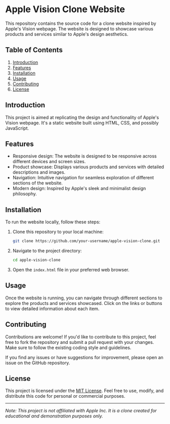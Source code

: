 # Apple Vision Clone Website

This repository contains the source code for a clone website inspired by Apple's Vision webpage. The website is designed to showcase various products and services similar to Apple's design aesthetics.

## Table of Contents
1. [Introduction](#introduction)
2. [Features](#features)
3. [Installation](#installation)
4. [Usage](#usage)
5. [Contributing](#contributing)
6. [License](#license)

## Introduction

This project is aimed at replicating the design and functionality of Apple's Vision webpage. It's a static website built using HTML, CSS, and possibly JavaScript.

## Features

- Responsive design: The website is designed to be responsive across different devices and screen sizes.
- Product showcase: Displays various products and services with detailed descriptions and images.
- Navigation: Intuitive navigation for seamless exploration of different sections of the website.
- Modern design: Inspired by Apple's sleek and minimalist design philosophy.

## Installation

To run the website locally, follow these steps:

1. Clone this repository to your local machine:

    ```bash
    git clone https://github.com/your-username/apple-vision-clone.git
    ```

2. Navigate to the project directory:

    ```bash
    cd apple-vision-clone
    ```

3. Open the `index.html` file in your preferred web browser.

## Usage

Once the website is running, you can navigate through different sections to explore the products and services showcased. Click on the links or buttons to view detailed information about each item.

## Contributing

Contributions are welcome! If you'd like to contribute to this project, feel free to fork the repository and submit a pull request with your changes. Make sure to follow the existing coding style and guidelines.

If you find any issues or have suggestions for improvement, please open an issue on the GitHub repository.

## License

This project is licensed under the [MIT License](LICENSE). Feel free to use, modify, and distribute this code for personal or commercial purposes.

---

*Note: This project is not affiliated with Apple Inc. It is a clone created for educational and demonstration purposes only.*
